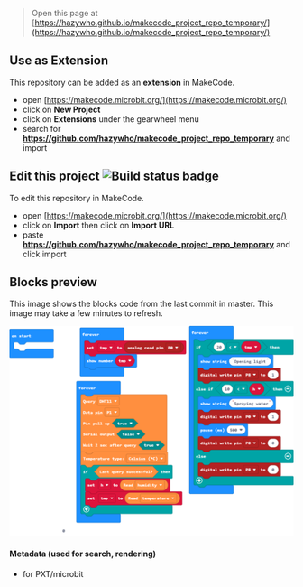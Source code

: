 
> Open this page at [https://hazywho.github.io/makecode_project_repo_temporary/](https://hazywho.github.io/makecode_project_repo_temporary/)

## Use as Extension

This repository can be added as an **extension** in MakeCode.

* open [https://makecode.microbit.org/](https://makecode.microbit.org/)
* click on **New Project**
* click on **Extensions** under the gearwheel menu
* search for **https://github.com/hazywho/makecode_project_repo_temporary** and import

## Edit this project ![Build status badge](https://github.com/hazywho/makecode_project_repo_temporary/workflows/MakeCode/badge.svg)

To edit this repository in MakeCode.

* open [https://makecode.microbit.org/](https://makecode.microbit.org/)
* click on **Import** then click on **Import URL**
* paste **https://github.com/hazywho/makecode_project_repo_temporary** and click import

## Blocks preview

This image shows the blocks code from the last commit in master.
This image may take a few minutes to refresh.

![A rendered view of the blocks](https://github.com/hazywho/makecode_project_repo_temporary/raw/master/.github/makecode/blocks.png)

#### Metadata (used for search, rendering)

* for PXT/microbit
<script src="https://makecode.com/gh-pages-embed.js"></script><script>makeCodeRender("{{ site.makecode.home_url }}", "{{ site.github.owner_name }}/{{ site.github.repository_name }}");</script>

